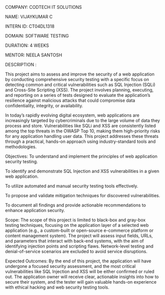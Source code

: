 COMPANY:  CODTECH IT SOLUTIONS

NAME: VIJAYKUMAR C

INTERN ID: CT04DL1318

DOMAIN: SOFTWARE TESTING

DURATION: 4 WEEKS

MENTOR: NEELA SANTOSH

DESCRIPTION :

This project aims to assess and improve the security of a web application by conducting comprehensive security testing with a specific focus on detecting common and critical vulnerabilities such as SQL Injection (SQLi) and Cross-Site Scripting (XSS). The project involves planning, executing, and reporting on a series of tests designed to evaluate the application’s resilience against malicious attacks that could compromise data confidentiality, integrity, or availability.

In today’s rapidly evolving digital ecosystem, web applications are increasingly targeted by cybercriminals due to the large volume of data they process and store. Vulnerabilities like SQLi and XSS are consistently listed among the top threats in the OWASP Top 10, making them high-priority risks for any application handling user data. This project addresses these threats through a practical, hands-on approach using industry-standard tools and methodologies.

Objectives:
To understand and implement the principles of web application security testing.

To identify and demonstrate SQL Injection and XSS vulnerabilities in a given web application.

To utilize automated and manual security testing tools effectively.

To propose and validate mitigation techniques for discovered vulnerabilities.

To document all findings and provide actionable recommendations to enhance application security.

Scope:
The scope of this project is limited to black-box and gray-box testing techniques, focusing on the application layer of a selected web application (e.g., a custom-built or open-source e-commerce platform or content management system). The project will assess input fields, URLs, and parameters that interact with back-end systems, with the aim of identifying injection points and scripting flaws. Network-level testing and denial-of-service scenarios are excluded to avoid service disruptions.

Expected Outcomes:
By the end of this project, the application will have undergone a focused security assessment, and the most critical vulnerabilities like SQL Injection and XSS will be either confirmed or ruled out. The application owner will receive clear, actionable insights into how to secure their system, and the tester will gain valuable hands-on experience with ethical hacking and web security testing tools.
